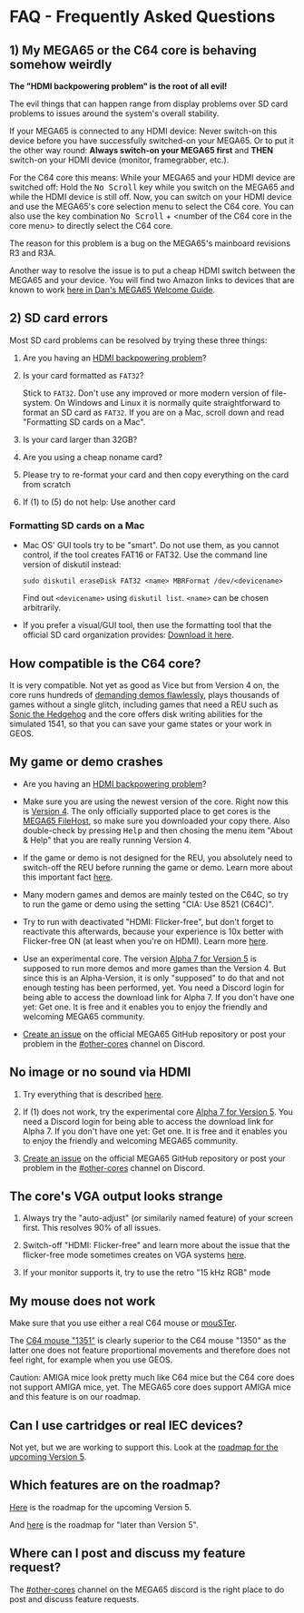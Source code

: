 # FAQ - Frequently Asked Questions

## 1) My MEGA65 or the C64 core is behaving somehow weirdly

**The "HDMI backpowering problem" is the root of all evil!**

The evil things that can happen range from display problems over SD card
problems to issues around the system's overall stability.

If your MEGA65 is connected to any HDMI device: Never switch-on this device
before you have successfully switched-on your MEGA65. Or to put it the other
way round: **Always switch-on your MEGA65 first** and **THEN** switch-on your
HDMI device (monitor, framegrabber, etc.).

For the C64 core this means: While your MEGA65 and your HDMI device are
switched off: Hold the <kbd>No Scroll</kbd> key while you switch on the MEGA65 
and while the HDMI device is still off. Now, you can switch on your HDMI
device and use the MEGA65's core selection menu to select the C64 core. You
can also use the key combination <kbd>No Scroll</kbd> + &lt;number of the
C64 core in the core menu&gt; to directly select the C64 core.

The reason for this problem is a bug on the MEGA65's mainboard revisions R3
and R3A.

Another way to resolve the issue is to put a cheap HDMI switch between the
MEGA65 and your device. You will find two Amazon links to devices that are
known to work
[here in Dan's MEGA65 Welcome Guide](https://dansanderson.com/mega65/welcome/hardware-issues.html?highlight=hdmi#failure-to-boot-and-keyboard-lights-glow-when-off).

## 2) SD card errors

Most SD card problems can be resolved by trying these three things:

1. Are you having an [HDMI backpowering problem](https://github.com/MJoergen/C64MEGA65/blob/master/FAQ.md#1-my-mega65-or-the-c64-core-is-behaving-somehow-weirdly)?

2. Is your card formatted as `FAT32`?
   
   Stick to `FAT32`. Don't use any improved or more modern version of
   file-system. On Windows and Linux it is normally quite
   straightforward to format an SD card as `FAT32`. If you are on a
   Mac, scroll down and read "Formatting SD cards on a Mac". 

3. Is your card larger than 32GB?

4. Are you using a cheap noname card?

5. Please try to re-format your card and then copy everything on the card from scratch

6. If (1) to (5) do not help: Use another card

### Formatting SD cards on a Mac

* Mac OS' GUI tools try to be "smart". Do not use them, as you cannot
  control, if the tool creates FAT16 or FAT32. Use the command line
  version of diskutil instead:

  `sudo diskutil eraseDisk FAT32 <name> MBRFormat /dev/<devicename>`

  Find out `<devicename>` using `diskutil list`. `<name>` can be chosen
  arbitrarily.

* If you prefer a visual/GUI tool, then use the formatting tool that the
  official SD card organization provides:
  [Download it here](https://www.sdcard.org/downloads/formatter/sd-memory-card-formatter-for-mac-download/).

## How compatible is the C64 core?

It is very compatible. Not yet as good as Vice but from Version 4 on, the
core runs hundreds of
[demanding demos flawlessly](https://github.com/MJoergen/C64MEGA65/blob/master/tests/demos.md),
plays thousands of games without a single glitch, including games that need
a REU such as
[Sonic the Hedgehog](https://csdb.dk/release/?id=212523)
and the core offers disk writing abilities for the simulated 1541, so
that you can save your game states or your work in GEOS.

## My game or demo crashes

* Are you having an [HDMI backpowering problem](https://github.com/MJoergen/C64MEGA65/blob/master/FAQ.md#1-my-mega65-or-the-c64-core-is-behaving-somehow-weirdly)?

* Make sure you are using the newest version of the core. Right now this is
  [Version 4](https://files.mega65.org?id=896a012f-59e4-456c-b91f-7e989b958241).
  The only officially supported place to get cores is the
  [MEGA65 FileHost](https://files.mega65.org?id=896a012f-59e4-456c-b91f-7e989b958241),
  so make sure you downloaded your copy there.
  Also double-check by pressing <kbd>Help</kbd> and then chosing the menu
  item "About & Help" that you are really running Version 4.
  
* If the game or demo is not designed for the REU, you absolutely need to
  switch-off the REU before running the game or demo. Learn more about this
  important fact
  [here](https://github.com/MJoergen/C64MEGA65#512-kb-ram-expansion-unit-1750-reu).
  
* Many modern games and demos are mainly tested on the C64C, so try to run the
  game or demo using the setting "CIA: Use 8521 (C64C)".

* Try to run with deactivated "HDMI: Flicker-free", but don't forget to
  reactivate this afterwards, because your experience is 10x better with
  Flicker-free ON (at least when you're on HDMI). Learn more
  [here](https://github.com/MJoergen/C64MEGA65#compatibility).
  
* Use an experimental core. The version
  [Alpha 7 for Version 5](https://discord.com/channels/719326990221574164/794775503818588200/1064498334515068958)
  is supposed to run more demos and more games than the Version 4. But since
  this is an Alpha-Version, it is only "supposed" to do that and not enough
  testing has been performed, yet. You need a Discord login for being able
  to access the download link for Alpha 7. If you don't have one yet: Get one.
  It is free and it enables you to enjoy the friendly and welcoming MEGA65
  community.
  
* [Create an issue](https://github.com/MJoergen/C64MEGA65/issues/new/choose)
  on the official MEGA65 GitHub repository or post your problem in the
  [#other-cores](https://discord.com/channels/719326990221574164/794775503818588200)
  channel on Discord.

## No image or no sound via HDMI

1. Try everything that is described
   [here](https://github.com/MJoergen/C64MEGA65#hdmi-compatibility).

2. If (1) does not work, try the experimental core
   [Alpha 7 for Version 5](https://discord.com/channels/719326990221574164/794775503818588200/1064498334515068958).
   You need a Discord login for being able to access the download link for
   Alpha 7. If you don't have one yet: Get one. It is free and it enables you
   to enjoy the friendly and welcoming MEGA65 community.
   
3. [Create an issue](https://github.com/MJoergen/C64MEGA65/issues/new/choose)
   on the official MEGA65 GitHub repository or post your problem in the
   [#other-cores](https://discord.com/channels/719326990221574164/794775503818588200)
   channel on Discord.

## The core's VGA output looks strange

1. Always try the "auto-adjust" (or similarily named feature) of your screen
   first. This resolves 90% of all issues.
   
2. Switch-off "HDMI: Flicker-free" and learn more about the issue
   that the flicker-free mode sometimes creates on VGA systems
   [here](https://github.com/MJoergen/C64MEGA65#important-advice-for-users-of-analog-vga-and-retro-15-khz-rgb-over-vga).
   
3. If your monitor supports it, try to use the retro "15 kHz RGB" mode

## My mouse does not work

Make sure that you use either a real C64 mouse or
[mouSTer](https://retrohax.net/shop/modulesandparts/mouster/).

The
[C64 mouse "1351"](https://www.c64-wiki.com/wiki/Mouse_1351)
is clearly superior to the C64 mouse "1350" as the latter one does not feature
proportional movements and therefore does not feel right, for example when you
use GEOS.

Caution: AMIGA mice look pretty much like C64 mice but the C64 core does not
support AMIGA mice, yet. The MEGA65 core does support AMIGA mice and this
feature is on our roadmap.

## Can I use cartridges or real IEC devices?

Not yet, but we are working to support this. Look at the
[roadmap for the upcoming Version 5](https://github.com/MJoergen/C64MEGA65/blob/develop/VERSIONS.md).

## Which features are on the roadmap?

[Here](https://github.com/MJoergen/C64MEGA65/blob/develop/VERSIONS.md) is the
roadmap for the upcoming Version 5.

And
[here](https://github.com/MJoergen/C64MEGA65/blob/develop/ROADMAP.md)
is the roadmap for "later than Version 5".

## Where can I post and discuss my feature request?

The
[#other-cores](https://discord.com/channels/719326990221574164/794775503818588200)
channel on the MEGA65 discord is the right place to do post and
discuss feature requests.
